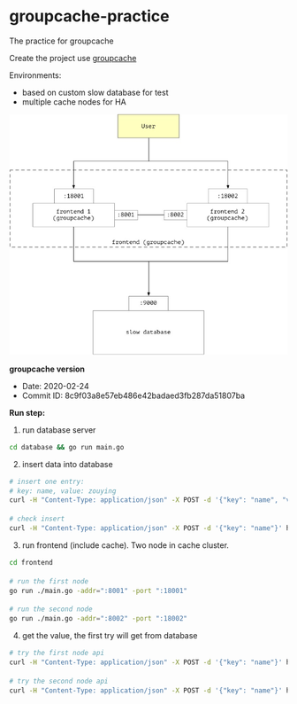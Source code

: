 # groupcache-practice
The practice for groupcache

Create the project use [groupcache](https://github.com/golang/groupcache)

Environments:

- based on custom slow database for test
- multiple cache nodes for HA


![](./images/golang-groupcache.jpg)


**groupcache version**

- Date: 2020-02-24
- Commit ID: 8c9f03a8e57eb486e42badaed3fb287da51807ba


**Run step:**

1. run database server

```bash
cd database && go run main.go
```

2. insert data into database

```bash
# insert one entry:
# key: name, value: zouying
curl -H "Content-Type: application/json" -X POST -d '{"key": "name", "value": "zouying"}' http://localhost:9000/set

# check insert
curl -H "Content-Type: application/json" -X POST -d '{"key": "name"}' http://localhost:9000/get
```

3. run frontend (include cache). Two node in cache cluster.

```bash
cd frontend

# run the first node
go run ./main.go -addr=":8001" -port ":18001"

# run the second node
go run ./main.go -addr=":8002" -port ":18002"
```

4. get the value, the first try will get from database
```bash
# try the first node api
curl -H "Content-Type: application/json" -X POST -d '{"key": "name"}' http://localhost:18001/get

# try the second node api
curl -H "Content-Type: application/json" -X POST -d '{"key": "name"}' http://localhost:18002/get
```